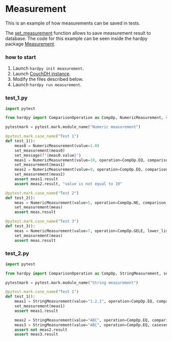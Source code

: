 # Measurement

This is an example of how measurements can be saved in tests.

The [set_measurement](./../documentation/pytest_hardpy.md#set_measurement) function allows 
to save measurement result to database.
The code for this example can be seen inside the hardpy package
[Measurement](https://github.com/everypinio/hardpy/tree/main/examples/measurement).

### how to start

1. Launch `hardpy init measurement`.
2. Launch [CouchDH instance](../documentation/database.md#couchdb-instance).
3. Modify the files described below.
4. Launch `hardpy run measurement`.

### test_1.py

```python
import pytest

from hardpy import ComparisonOperation as CompOp, NumericMeasurement, set_measurement, set_message

pytestmark = pytest.mark.module_name("Numeric measurement")

@pytest.mark.case_name("Test 1")
def test_1():
    meas0 = NumericMeasurement(value=1.0)
    set_measurement(meas0)
    set_message(f"{meas0.value}")
    meas1 = NumericMeasurement(value=10, operation=CompOp.EQ, comparison_value=10)
    set_measurement(meas1)
    meas2 = NumericMeasurement(value=9, operation=CompOp.EQ, comparison_value=10)
    set_measurement(meas2)
    assert meas1.result
    assert meas2.result, "value is not equal to 10"

@pytest.mark.case_name("Test 2")
def test_2():
    meas = NumericMeasurement(value=5, operation=CompOp.NE, comparison_value=3)
    set_measurement(meas)
    assert meas.result

@pytest.mark.case_name("Test 3")
def test_3():
    meas = NumericMeasurement(value=7, operation=CompOp.GELE, lower_limit=5, upper_limit=10)
    set_measurement(meas)
    assert meas.result
```

### test_2.py

```python
import pytest

from hardpy import ComparisonOperation as CompOp, StringMeasurement, set_measurement

pytestmark = pytest.mark.module_name("String measurement")

@pytest.mark.case_name("Test 1")
def test_1():
    meas1 = StringMeasurement(value="1.2.1", operation=CompOp.EQ, comparison_value="1.2.1")
    set_measurement(meas1)
    assert meas1.result

    meas2 = StringMeasurement(value="ABC", operation=CompOp.EQ, comparison_value="abc")
    meas3 = StringMeasurement(value="ABC", operation=CompOp.EQ, casesensitive=False, comparison_value="abc")
    assert not meas2.result
    assert meas3.result
```
